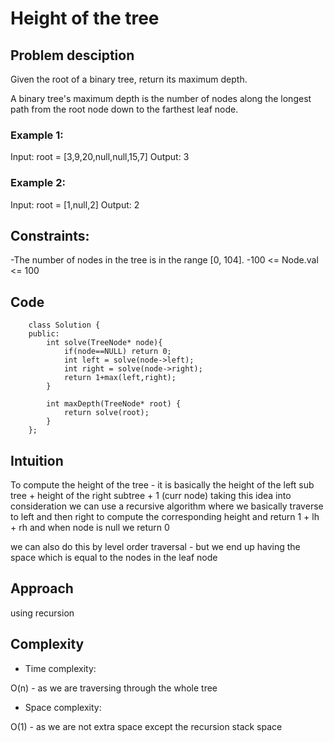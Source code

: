 # Height of the tree


## Problem desciption 
Given the root of a binary tree, return its maximum depth.

A binary tree's maximum depth is the number of nodes along the longest path from the root node down to the farthest leaf node.

### Example 1:
Input: root = [3,9,20,null,null,15,7]
Output: 3

### Example 2:
Input: root = [1,null,2]
Output: 2
 

## Constraints:

-The number of nodes in the tree is in the range [0, 104].
-100 <= Node.val <= 100


## Code
```
    class Solution {
    public:
        int solve(TreeNode* node){
            if(node==NULL) return 0;
            int left = solve(node->left);
            int right = solve(node->right);
            return 1+max(left,right);
        }

        int maxDepth(TreeNode* root) {
            return solve(root);
        }
    };

```

## Intuition
<!-- Describe your first thoughts on how to solve this problem. -->
To compute the height of the tree - it is basically the height of the left sub tree + height of the right subtree + 1 (curr node)
taking this idea into consideration we can use a recursive algorithm where we basically traverse to left and then right to compute the corresponding height and return 1 + lh + rh and when node is null we return 0

we can also do this by level order traversal - but we end up having the space which is equal to the nodes in the leaf node 

## Approach
<!-- Describe your approach to solving the problem. -->
using recursion 

## Complexity
- Time complexity:
<!-- Add your time complexity here, e.g. $$O(n)$$ -->
O(n) - as we are traversing through the whole tree

- Space complexity:
<!-- Add your space complexity here, e.g. $$O(n)$$ -->
O(1) - as we are not extra  space except the recursion stack space 
